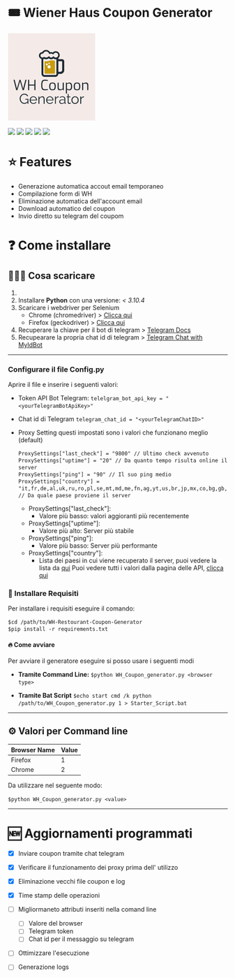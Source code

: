 

# 🎟 Wiener Haus Coupon Generator

![](https://github.com/habby1337/WH-Restourant-Coupon-Generator/blob/main/images/logo_200x200.png?raw=true)

![](https://img.shields.io/github/issues/habby1337/WH-Restourant-Coupon-Generator) ![](https://img.shields.io/github/forks/pandao/editor.md.svg) ![](https://img.shields.io/github/tag/pandao/editor.md.svg) ![](https://img.shields.io/github/release/pandao/editor.md.svg)  ![](https://img.shields.io/bower/v/editor.md.svg)




# ⭐ Features

- Generazione automatica accout email temporaneo
- Compilazione form di WH
- Eliminazione automatica dell'account email 
- Download automatico del coupon
- Invio diretto su telegram del coupom


# ❓ Come installare
## 🤷🏻‍♂️ Cosa scaricare

1. 
2. Installare **Python** con una versione: *< 3.10.4*
3. Scaricare i webdriver per Selenium
	- Chrome (chromedriver) > [Clicca qui](https://chromedriver.chromium.org/downloads)
	- Firefox (geckodriver) > [Clicca qui](https://github.com/mozilla/geckodriver/releases/)
4. Recuperare la chiave per il bot di telegram > [Telegram Docs](https://core.telegram.org/bots#6-botfather)
5. Recupearare la propria chat id di telegram > [Telegram Chat with MyIdBot](https://t.me/myidbot)

___

### Configurare il file Config.py
Aprire il file e inserire i seguenti valori:
- Token API Bot Telegram:
`telelgram_bot_api_key = "<yourTelegramBotApiKey>"`
- Chat id di Telegram
`telegram_chat_id = "<yourTelegramChatID>"`
- Proxy Setting
    questi impostati sono i valori che funzionano meglio (default)
    ```
    ProxySettings["last_check"] = "9800" // Ultimo check avvenuto
    ProxySettings["uptime"] = "20" // Da quanto tempo risulta online il server 
    ProxySettings["ping"] = "90" // Il suo ping medio
    ProxySettings["country"] = "it,fr,de,al,uk,ru,ro,pl,se,mt,md,me,fn,ag,yt,us,br,jp,mx,co,bg,gb,nl,by,es,at" // Da quale paese proviene il server
    ```

    - ProxySettings["last_check"]:
      - Valore più basso: valori aggioranti più recentemente
    - ProxySettings["uptime"]:
      - Valore più alto: Server più stabile
    - ProxySettings["ping"]:
      - Valore più basso: Server più performante 
    - ProxySettings["country"]:
      - Lista dei paesi in cui viene recuperato il server, puoi vedere la lista da [qui](https://www.proxyscan.io/api)
Puoi vedere tutti i valori dalla pagina delle API, [clicca qui](https://www.proxyscan.io/api)

### 🧾 Installare Requisiti
Per installare i requisiti eseguire il comando: 
```
$cd /path/to/WH-Restourant-Coupon-Generator
$pip install -r requirements.txt
```
#### 🔥 Come avviare
Per avviare il generatore eseguire si posso usare i seguenti modi

- **Tramite Command Line:**
`
$python WH_Coupon_generator.py <browser type>
`


- **Tramite Bat Script**
`
$echo start cmd /k python /path/to/WH_Coupon_generator.py 1 > Starter_Script.bat
`

___

## ⚙ Valori per Command line

| Browser Name | Value |
| ------------ | ----- |
| Firefox      | 1     |
| Chrome       | 2     |

Da utilizzare nel seguente modo:

`$python WH_Coupon_generator.py <value>`



___
# 🆕 Aggiornamenti programmati

- [x] Inviare coupon tramite chat telegram
- [x] Verificare il funzionamento dei proxy prima dell' utilizzo
- [x] Eliminazione vecchi file coupon e log
- [x] Time stamp delle operazioni
- [ ] Migliormaneto attributi inseriti nella comand line 
    - [ ] Valore del browser
    - [ ] Telegram token
    - [ ] Chat id per il messaggio su telegram
- [ ] Ottimizzare l'esecuzione
- [ ] Generazione logs

